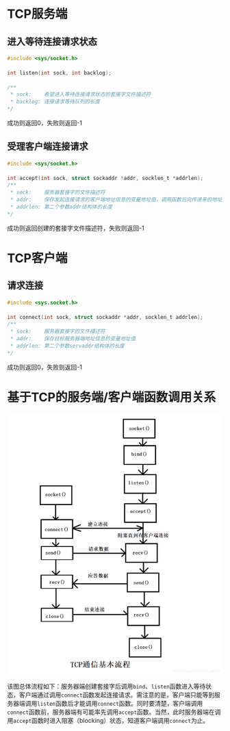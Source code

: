 # TCP服务端

## 进入等待连接请求状态

```C
#include <sys/socket.h>

int listen(int sock, int backlog);

/**
 * sock:    希望进入等待连接请求状态的套接字文件描述符
 * backlog: 连接请求等待队列的长度
*/
```

成功则返回0，失败则返回-1

## 受理客户端连接请求

```C
#include <sys/socket.h>

int accept(int sock, struct sockaddr *addr, socklen_t *addrlen);
/**
 * sock:    服务器套接字的文件描述符
 * addr:    保存发起连接请求的客户端地址信息的变量地址值，调用函数后向传递来的地址变量参数填充客户端地址信息
 * addrlen: 第二个参数addr结构体的长度
*/
```

成功则返回创建的套接字文件描述符，失败则返回-1

# TCP客户端

## 请求连接

```C
#include <sys.socket.h>

int connect(int sock, struct sockaddr *addr, socklen_t addrlen);
/**
 * sock:    服务器套接字的文件描述符
 * addr:    保存目标服务器端地址信息的变量地址值
 * addrlen: 第二个参数servaddr结构体的长度
*/
```
成功则返回0，失败则返回-1


# 基于TCP的服务端/客户端函数调用关系

<img src="./image.png" style="width:600px" />

该图总体流程如下：服务器端创建套接字后调用`bind`、`listen`函数进入等待状态，客户端通过调用`connect`函数发起连接请求。需注意的是，客户端只能等到服务器端调用`listen`函数后才能调用`connect`函数。同时要清楚，客户端调用`connect`函数前，服务器端有可能率先调用`accept`函数。当然，此时服务器端在调用`accept`函数时进入阻塞（blocking）状态，知道客户端调用`connect`为止。
